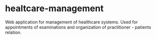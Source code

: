 # healtcare-management
Web application for management of healthcare systems. Used for appointments of examinations and organization of practitioner - patients relation.
